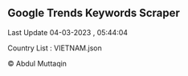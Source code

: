 

## Google Trends Keywords Scraper 
 
Last Update 04-03-2023 , 05:44:04

Country List :
VIETNAM.json



© Abdul Muttaqin 
